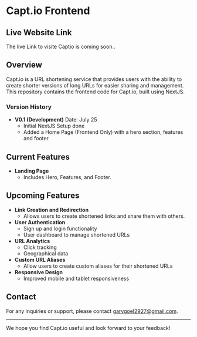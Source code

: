 # Capt.io Frontend

## Live Website Link
The live Link to visite Captio is coming soon..

## Overview
Capt.io is a URL shortening service that provides users with the ability to create shorter versions of long URLs for easier sharing and management. This repository contains the frontend code for Capt.io, built using NextJS.

### Version History
- **V0.1 (Development)** 
  Date: July 25
  - Initial NextJS Setup done
  - Added a Home Page (Frontend Only) with a hero section, features and footer

## Current Features
- **Landing Page**
  - Includes Hero, Features, and Footer.

## Upcoming Features
- **Link Creation and Redirection**
  - Allows users to create shortened links and share them with others.
- **User Authentication**
  - Sign up and login functionality
  - User dashboard to manage shortened URLs
- **URL Analytics**
  - Click tracking
  - Geographical data
- **Custom URL Aliases**
  - Allow users to create custom aliases for their shortened URLs
- **Responsive Design**
  - Improved mobile and tablet responsiveness


## Contact
For any inquiries or support, please contact [garvgoel2927@gmail.com](mailto:garvgoel2927@gmail.com).

---

We hope you find Capt.io useful and look forward to your feedback!
